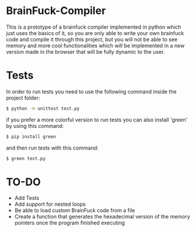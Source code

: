 # BrainFuck-Compiler

This is a prototype of a brainfuck compiler implemented in python which just uses the basics of it, so you are only able to write your own brainfuck code and compile it through this project, but you will not be able to see memory and more cool functionalities which will be implemented in a new version made in the browser that will be fully dynamic to the user.

# Tests
In order to run tests you need to use the following command inside the project folder:
```sh
$ python -m unittest test.py
```

if you prefer a more colorful version to run tests you can also install 'green' by using this command:

```sh
$ pip install green
```

and then run tests with this command:
```sh
$ green test.py
```

# TO-DO
- Add Tests
- Add support for nested loops
- Be able to load custom BrainFuck code from a file
- Create a function that generates the hexadecimal version of the memory pointers once the program finished executing
